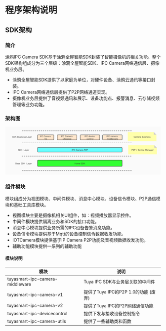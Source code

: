 #  程序架构说明



## SDK架构



### 简介

涂鸦IPC Camera SDK基于涂鸦全屋智能SDK封装了智能摄像机的相关功能。整个SDK架构组成分为三个层级：涂鸦全屋智能SDK、IPC Camera网络通信层、摄像机业务层。

- 涂鸦全屋智能SDK提供了以家庭为单位，对硬件设备、涂鸦云通讯等接口封装。
- IPC Camera网络通信层提供了P2P网络通道实现。
- 摄像机业务层提供了音视频通讯和展示、设备功能点、报警消息、云存储视频管理等业务功能。



### 架构图

![image](./images/ProgramArchitecure.jpg)



### 组件模块

模块组成分为视图模块、中间件模块、消息中心模块、设备信令模块、P2P通信模块和基础工具库模块。

- 视图模块主要是摄像机相关UI组件，如：视频播放器显示控件。
- 中间件模块提供隔离业务和SDK的接口功能。
- 消息中心模块提供业务所需的IPC设备告警消息功能。
- 设备信令模块提供基于Mqtt的设备控制信令数据收发功能。
- IOTCamera模块提供基于IP Camera P2P功能及音视频数据收发功能。
- 辅助功能模块提供一系列的辅助功能



#### 模块说明

| 模块                            | 说明                                 |
| ------------------------------- | ------------------------------------ |
| tuyasmart-ipc-camera-middleware | Tuya IPC SDK与业务层关联的中间件     |
| tuyasmart-ipc-camera-v1         | 提供了Tuya IPC的P2P 1.0的功能 (废弃) |
| tuyasmart-ipc-camera-v2         | 提供了Tuya IPC的P2P网络通信功能      |
| tuyasmart-ipc-devicecontrol     | 提供下发与接收设备控制指令           |
| tuyasmart-ipc-camera-utils      | 提供了一些辅助类和函数               |